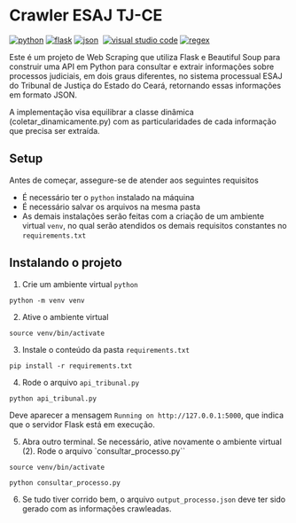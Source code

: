 <h1 align="left"> Crawler ESAJ TJ-CE</h1>

<a href='https://docs.python.org/3/' target="_blank"><img alt='python' src='https://img.shields.io/badge/python-100000?style=plastic&logo=python&logoColor=white&labelColor=555555&color=0088CC'/></a>
<a href='https://flask.palletsprojects.com/en/2.3.x/' target="_blank"><img alt='flask' src='https://img.shields.io/badge/flask-100000?style=plastic&logo=flask&logoColor=white&labelColor=555555&color=3cabc3'/></a>
<a href='https://www.json.org/json-en.html' target="_blank"><img alt='json' src='https://img.shields.io/badge/JSON-100000?style=plastic&logo=json&logoColor=white&labelColor=555555&color=191919'/></a>
<a href='https://www.crummy.com/software/BeautifulSoup/bs4/doc/' target="_blank"><img alt='' src='https://img.shields.io/badge/beautifulsoup-100000?style=plastic&logo=&logoColor=white&labelColor=555555&color=181819'/></a>
<a href='https://code.visualstudio.com/docs' target="_blank"><img alt='visual studio code' src='https://img.shields.io/badge/VSCode-100000?style=plastic&logo=visual studio code&logoColor=white&labelColor=555555&color=007ACC'/></a>
<a href='https://docs.python.org/3/library/re.html' target="_blank"><img alt='regex' src='https://img.shields.io/badge/regex-100000?style=plastic&logo=regex&logoColor=white&labelColor=555555&color=8728B3'/></a>

<p>Este é um projeto de Web Scraping que utiliza Flask e Beautiful Soup para construir uma API em Python para consultar e extrair informações sobre processos judiciais, em dois graus diferentes, no sistema processual ESAJ do Tribunal de Justiça do Estado do Ceará, retornando essas informações em formato JSON.</p>

<p> A implementação visa equilibrar a classe dinâmica (coletar_dinamicamente.py) com as particularidades de cada informação que precisa ser extraída. </p>

<h2>Setup</h2>
<p>
Antes de começar, assegure-se de atender aos seguintes requisitos
<p>

* É necessário ter o `python` instalado na máquina
* É necessário salvar os arquivos na mesma pasta
* As demais instalações serão feitas com a criação de um ambiente virtual `venv`, no qual serão atendidos os demais requisitos constantes no  `requirements.txt` 

<h2>Instalando o projeto</h2>

1) Crie um ambiente virtual `python`

```shell
python -m venv venv
```

2) Ative o ambiente virtual

```shell
source venv/bin/activate
```

3) Instale o conteúdo da pasta `requirements.txt`

```shell
pip install -r requirements.txt
```

4) Rode o arquivo `api_tribunal.py`

```shell
python api_tribunal.py
```

Deve aparecer a mensagem `Running on http://127.0.0.1:5000`, que indica que o servidor Flask está em execução.

5) Abra outro terminal. Se necessário, ative novamente o ambiente virtual (2). Rode o arquivo `consultar_processo.py``

```shell
source venv/bin/activate
```

```shell
python consultar_processo.py
```

6) Se tudo tiver corrido bem, o arquivo `output_processo.json` deve ter sido gerado com as informações crawleadas. 
